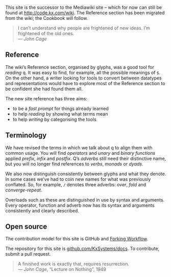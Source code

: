 This site is the successor to the Mediawiki site – which for now can still be found at <http://code.kx.com/wiki>. The Reference section has been migrated from the wiki; the Cookbook will follow. 

> I can’t understand why people are frightened of new ideas. I’m frightened of the old ones.  
— _John Cage_


## Reference

The wiki’s Reference section, organised by glyphs, was a good tool for _reading_ q. It was easy to find, for example, all the possible meanings of `$`. On the other hand, a writer looking for tools to convert between datatypes and representations would have to explore most of the Reference section to be confident she had found them all. 

The new site reference has three aims:

- to be a _fast prompt_ for things already learned 
- to help _reading_ by showing what terms mean
- to help _writing_ by categorising the tools 


## Terminology

We have revised the terms in which we talk about q to align them with common usage. You will find _operators_ and _unary_ and _binary_ _functions_ applied _prefix_, _infix_ and _postfix_. Q’s _adverbs_ still need their distinctive name, but you will no longer find references to _verbs_, _monads_ or _dyads_. 

We also now distinguish consistently between glyphs and what they denote. In some cases we’ve had to coin new names for what was previously conflated. So, for example, `/` denotes three adverbs: _over_, _fold_ and _converge-repeat_. 

Overloads such as these are distinguished in use by syntax and arguments. Every operator, function and adverb now has its syntax and arguments consistently and clearly described. 


## Open source

The contribution model for this site is GitHub and <i class="fa fa-external-link-square"></i> <a target="_blank" href="https://www.atlassian.com/git/tutorials/comparing-workflows#forking-workflow">Forking Workflow</a>. 

The repository for this site is <i class="fa fa-external-link-square"></i> <a target="_blank" href="https://github.com/KxSystems/docs">github.com/KxSystems/docs</a>. To contribute, submit a pull request. 

> A finished work is exactly that, requires resurrection.  
— _John Cage_, “Lecture on Nothing”, 1949